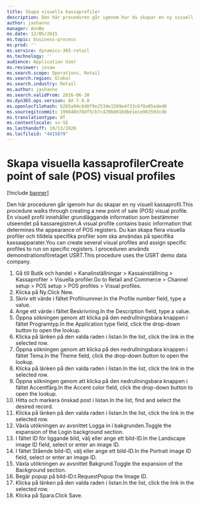 ```yaml
---
title: Skapa visuella kassaprofiler
description: Den här proceduren går igenom hur du skapar en ny visuell kassaprofil.
author: jashanno
manager: AnnBe
ms.date: 12/05/2015
ms.topic: business-process
ms.prod: ''
ms.service: dynamics-365-retail
ms.technology: ''
audience: Application User
ms.reviewer: josaw
ms.search.scope: Operations, Retail
ms.search.region: Global
ms.search.industry: Retail
ms.author: jashanno
ms.search.validFrom: 2016-06-30
ms.dyn365.ops.version: AX 7.0.0
ms.openlocfilehash: b265a94c6d8f9e2534e1509e4f33c6f8a05eded0
ms.sourcegitcommit: 199848e78df5cb7c439b001bdbe1ece963593cdb
ms.translationtype: HT
ms.contentlocale: sv-SE
ms.lasthandoff: 10/13/2020
ms.locfileid: "4415879"
---
```

# <a name="create-point-of-sale-pos-visual-profiles"></a><span data-ttu-id="22b8b-103">Skapa visuella kassaprofiler</span><span class="sxs-lookup"><span data-stu-id="22b8b-103">Create point of sale (POS) visual profiles</span></span>

[!include [banner](../includes/banner.md)]

<span data-ttu-id="22b8b-104">Den här proceduren går igenom hur du skapar en ny visuell kassaprofil.</span><span class="sxs-lookup"><span data-stu-id="22b8b-104">This procedure walks through creating a new point of sale (POS) visual profile.</span></span> <span data-ttu-id="22b8b-105">En visuell profil innehåller grundläggande information som bestämmer utseendet på kassaregistren.</span><span class="sxs-lookup"><span data-stu-id="22b8b-105">A visual profile contains basic information that determines the appearance of POS registers.</span></span> <span data-ttu-id="22b8b-106">Du kan skapa flera visuella profiler och tilldela specifika profiler som ska användas på specifika kassaapparater.</span><span class="sxs-lookup"><span data-stu-id="22b8b-106">You can create several visual profiles and assign specific profiles to run on specific registers.</span></span> <span data-ttu-id="22b8b-107">I proceduren används demonstrationsföretaget USRT.</span><span class="sxs-lookup"><span data-stu-id="22b8b-107">This procedure uses the USRT demo data company.</span></span>

1. <span data-ttu-id="22b8b-108">Gå till Butik och handel > Kanalinställningar > Kassainställning > Kassaprofiler > Visuella profiler.</span><span class="sxs-lookup"><span data-stu-id="22b8b-108">Go to Retail and Commerce > Channel setup > POS setup > POS profiles > Visual profiles.</span></span>
2. <span data-ttu-id="22b8b-109">Klicka på Ny.</span><span class="sxs-lookup"><span data-stu-id="22b8b-109">Click New.</span></span>
3. <span data-ttu-id="22b8b-110">Skriv ett värde i fältet Profilnummer.</span><span class="sxs-lookup"><span data-stu-id="22b8b-110">In the Profile number field, type a value.</span></span>
4. <span data-ttu-id="22b8b-111">Ange ett värde i fältet Beskrivning.</span><span class="sxs-lookup"><span data-stu-id="22b8b-111">In the Description field, type a value.</span></span>
5. <span data-ttu-id="22b8b-112">Öppna sökningen genom att klicka på den nedrullningsbara knappen i fältet Programtyp.</span><span class="sxs-lookup"><span data-stu-id="22b8b-112">In the Application type field, click the drop-down button to open the lookup.</span></span>
6. <span data-ttu-id="22b8b-113">Klicka på länken på den valda raden i listan.</span><span class="sxs-lookup"><span data-stu-id="22b8b-113">In the list, click the link in the selected row.</span></span>
7. <span data-ttu-id="22b8b-114">Öppna sökningen genom att klicka på den nedrullningsbara knappen i fältet Tema.</span><span class="sxs-lookup"><span data-stu-id="22b8b-114">In the Theme field, click the drop-down button to open the lookup.</span></span>
8. <span data-ttu-id="22b8b-115">Klicka på länken på den valda raden i listan.</span><span class="sxs-lookup"><span data-stu-id="22b8b-115">In the list, click the link in the selected row.</span></span>
9. <span data-ttu-id="22b8b-116">Öppna sökningen genom att klicka på den nedrullningsbara knappen i fältet Accentfärg.</span><span class="sxs-lookup"><span data-stu-id="22b8b-116">In the Accent color field, click the drop-down button to open the lookup.</span></span>
10. <span data-ttu-id="22b8b-117">Hitta och markera önskad post i listan.</span><span class="sxs-lookup"><span data-stu-id="22b8b-117">In the list, find and select the desired record.</span></span>
11. <span data-ttu-id="22b8b-118">Klicka på länken på den valda raden i listan.</span><span class="sxs-lookup"><span data-stu-id="22b8b-118">In the list, click the link in the selected row.</span></span>
12. <span data-ttu-id="22b8b-119">Växla utökningen av avsnittet Logga in i bakgrunden.</span><span class="sxs-lookup"><span data-stu-id="22b8b-119">Toggle the expansion of the Login background section.</span></span>
13. <span data-ttu-id="22b8b-120">I fältet ID för liggande bild, välj eller ange ett bild-ID.</span><span class="sxs-lookup"><span data-stu-id="22b8b-120">In the Landscape image ID field, select or enter an image ID.</span></span>
14. <span data-ttu-id="22b8b-121">I fältet Stående bild-ID, välj eller ange ett bild-ID.</span><span class="sxs-lookup"><span data-stu-id="22b8b-121">In the Portrait image ID field, select or enter an image ID.</span></span>
15. <span data-ttu-id="22b8b-122">Växla utökningen av avsnittet Bakgrund.</span><span class="sxs-lookup"><span data-stu-id="22b8b-122">Toggle the expansion of the Background section.</span></span>
16. <span data-ttu-id="22b8b-123">Begär popup på bild-ID:t.</span><span class="sxs-lookup"><span data-stu-id="22b8b-123">RequestPopup the Image ID.</span></span>
17. <span data-ttu-id="22b8b-124">Klicka på länken på den valda raden i listan.</span><span class="sxs-lookup"><span data-stu-id="22b8b-124">In the list, click the link in the selected row.</span></span>
18. <span data-ttu-id="22b8b-125">Klicka på Spara.</span><span class="sxs-lookup"><span data-stu-id="22b8b-125">Click Save.</span></span>

